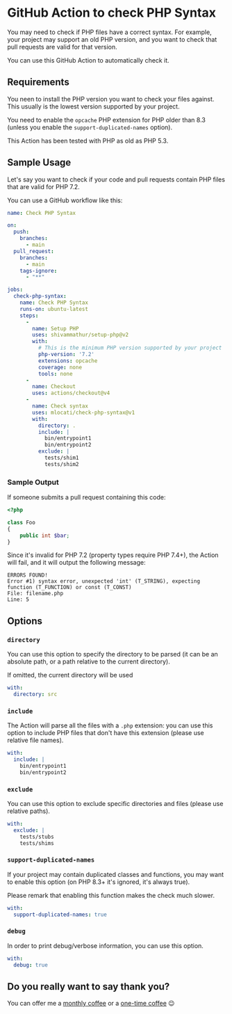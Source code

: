 # GitHub Action to check PHP Syntax

You may need to check if PHP files have a correct syntax.
For example, your project may support an old PHP version, and you want to check that pull requests are valid for that version.

You can use this GitHub Action to automatically check it.


## Requirements

You neen to install the PHP version you want to check your files against.
This usually is the lowest version supported by your project.

You need to enable the `opcache` PHP extension for PHP older than 8.3 (unless you enable the `support-duplicated-names` option).

This Action has been tested with PHP as old as PHP 5.3.


## Sample Usage

Let's say you want to check if your code and pull requests contain PHP files that are valid for PHP 7.2.

You can use a GitHub workflow like this:

```yaml
name: Check PHP Syntax

on:
  push:
    branches:
      - main
  pull_request:
    branches:
      - main
    tags-ignore:
      - "**"

jobs:
  check-php-syntax:
    name: Check PHP Syntax
    runs-on: ubuntu-latest
    steps:
      -
        name: Setup PHP
        uses: shivammathur/setup-php@v2
        with:
          # This is the minimum PHP version supported by your project
          php-version: '7.2'
          extensions: opcache
          coverage: none
          tools: none
      -
        name: Checkout
        uses: actions/checkout@v4
      -
        name: Check syntax
        uses: mlocati/check-php-syntax@v1
        with:
          directory: .
          include: |
            bin/entrypoint1
            bin/entrypoint2
          exclude: |
            tests/shim1
            tests/shim2
```

### Sample Output

If someone submits a pull request containing this code:

```php
<?php

class Foo
{
    public int $bar;
}
```

Since it's invalid for PHP 7.2 (property types require PHP 7.4+), the Action will fail, and it will output the following message:

```
ERRORS FOUND!
Error #1) syntax error, unexpected 'int' (T_STRING), expecting function (T_FUNCTION) or const (T_CONST)
File: filename.php
Line: 5
```


## Options

### `directory`

You can use this option to specify the directory to be parsed (it can be an absolute path, or a path relative to the current directory).

If omitted, the current directory will be used

```yaml
with:
  directory: src
```

### `include`

The Action will parse all the files with a <code>.php</code> extension: you can use this option to include PHP files that don't have this extension (please use relative file names).

```yaml
with:
  include: |
    bin/entrypoint1
    bin/entrypoint2
```

### `exclude`

You can use this option to exclude specific directories and files (please use relative paths).

```yaml
with:
  exclude: |
    tests/stubs
    tests/shims
```

### `support-duplicated-names`

If your project may contain duplicated classes and functions, you may want to enable this option (on PHP 8.3+ it's ignored, it's always true).

Please remark that enabling this function makes the check much slower.

```yaml
with:
  support-duplicated-names: true
```

### `debug`

In order to print debug/verbose information, you can use this option.

```yaml
with:
  debug: true
```


## Do you really want to say thank you?

You can offer me a [monthly coffee](https://github.com/sponsors/mlocati) or a [one-time coffee](https://paypal.me/mlocati) :wink:
